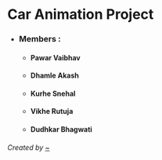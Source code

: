 # Car Animation Project

+ ### Members :
  - #### Pawar Vaibhav
  - #### Dhamle Akash
  - #### Kurhe Snehal
  - #### Vikhe Rutuja
  - #### Dudhkar Bhagwati

###### Created by [~](https://github.com/ShivaShirsath)
